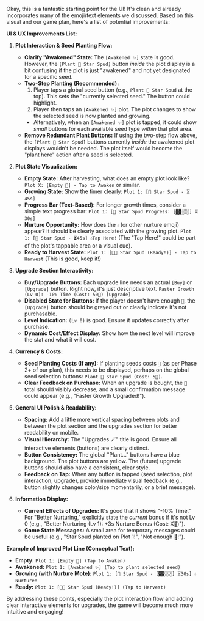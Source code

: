 Okay, this is a fantastic starting point for the UI! It's clean and already incorporates many of the emoji/text elements we discussed. Based on this visual and our game plan, here's a list of potential improvements:

**UI & UX Improvements List:**

1.  **Plot Interaction & Seed Planting Flow:**
    *   **Clarify "Awakened" State:** The `[Awakened ✨]` state is good. However, the `[Plant 🥔 Star Spud]` button *inside* the plot display is a bit confusing if the plot is just "awakened" and not yet designated for a specific seed.
    *   **Two-Step Planting (Recommended):**
        1.  Player taps a global seed button (e.g., `Plant 🥔 Star Spud` at the top). This sets the "currently selected seed." The button could highlight.
        2.  Player then taps an `[Awakened ✨]` plot. The plot changes to show the selected seed is now planted and growing.
        *   Alternatively, when an `[Awakened ✨]` plot is tapped, it could show *small* buttons for each available seed type *within* that plot area.
    *   **Remove Redundant Plant Buttons:** If using the two-step flow above, the `[Plant 🥔 Star Spud]` buttons currently *inside* the awakened plot displays wouldn't be needed. The plot itself would become the "plant here" action after a seed is selected.

2.  **Plot State Visualization:**
    *   **Empty State:** After harvesting, what does an empty plot look like? `Plot X: [Empty 💨] - Tap to Awaken` or similar.
    *   **Growing State:** Show the timer clearly: `Plot 1: [🌰 Star Spud - ⏳45s]`
    *   **Progress Bar (Text-Based):** For longer growth times, consider a simple text progress bar:
        `Plot 1: [🌰 Star Spud Progress: [▓▓░░░] ⏳30s]`
    *   **Nurture Opportunity:** How does the `💧` (or other nurture emoji) appear? It should be clearly associated with the growing plot.
        `Plot 1: [🌰 Star Spud - ⏳45s] 💧Tap Here!` (The "Tap Here!" could be part of the plot's tappable area or a visual cue).
    *   **Ready to Harvest State:** `Plot 1: [🌟🥔 Star Spud (Ready!)] - Tap to Harvest` (This is good, keep it!)

3.  **Upgrade Section Interactivity:**
    *   **Buy/Upgrade Buttons:** Each upgrade line needs an actual `[Buy]` or `[Upgrade]` button. Right now, it's just descriptive text.
        `Faster Growth (Lv 0): -10% Time (Cost: 50💎) [Upgrade]`
    *   **Disabled State for Buttons:** If the player doesn't have enough `💎`, the `[Upgrade]` button should be greyed out or clearly indicate it's not purchasable.
    *   **Level Indication:** `(Lv 0)` is good. Ensure it updates correctly after purchase.
    *   **Dynamic Cost/Effect Display:** Show how the next level will improve the stat and what it will cost.

4.  **Currency & Costs:**
    *   **Seed Planting Costs (If any):** If planting seeds costs `💎` (as per Phase 2+ of our plan), this needs to be displayed, perhaps on the global seed selection buttons: `Plant 🥔 Star Spud (Cost: 5💎)`.
    *   **Clear Feedback on Purchase:** When an upgrade is bought, the `💎` total should visibly decrease, and a small confirmation message could appear (e.g., "Faster Growth Upgraded!").

5.  **General UI Polish & Readability:**
    *   **Spacing:** Add a little more vertical spacing between plots and between the plot section and the upgrades section for better readability on mobile.
    *   **Visual Hierarchy:** The "Upgrades 🪄" title is good. Ensure all interactive elements (buttons) are clearly distinct.
    *   **Button Consistency:** The global "Plant..." buttons have a blue background. The plot buttons are yellow. The (future) upgrade buttons should also have a consistent, clear style.
    *   **Feedback on Tap:** When any button is tapped (seed selection, plot interaction, upgrade), provide immediate visual feedback (e.g., button slightly changes color/size momentarily, or a brief message).

6.  **Information Display:**
    *   **Current Effects of Upgrades:** It's good that it shows "-10% Time." For "Better Nurturing," explicitly state the *current* bonus if it's not Lv 0 (e.g., "Better Nurturing (Lv 1): +3s Nurture Bonus (Cost: X💎)").
    *   **Game State Messages:** A small area for temporary messages could be useful (e.g., "Star Spud planted on Plot 1!", "Not enough 💎!").

**Example of Improved Plot Line (Conceptual Text):**

*   **Empty:** `Plot 1: [Empty 💨] (Tap to Awaken)`
*   **Awakened:** `Plot 1: [Awakened ✨] (Tap to plant selected seed)`
*   **Growing (with Nurture Mote):** `Plot 1: [🌰 Star Spud - [▓▓░░░] ⏳30s] 💧 Nurture!`
*   **Ready:** `Plot 1: [🌟🥔 Star Spud (Ready!)] (Tap to Harvest)`

By addressing these points, especially the plot interaction flow and adding clear interactive elements for upgrades, the game will become much more intuitive and engaging!